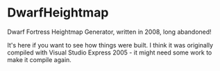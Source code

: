 DwarfHeightmap
==============

Dwarf Fortress Heightmap Generator, written in 2008, long abandoned!

It's here if you want to see how things were built. I think it was originally compiled with Visual Studio Express 2005 - it might need some work to make it compile again.
